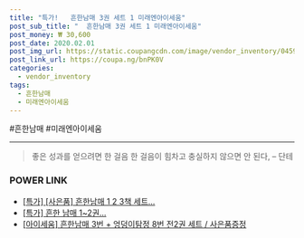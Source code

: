 ```yaml
--- 
title: "특가!   흔한남매 3권 세트 1 미래엔아이세움" 
post_sub_title: "  흔한남매 3권 세트 1 미래엔아이세움" 
post_money: ₩ 30,600 
post_date: 2020.02.01 
post_img_url: https://static.coupangcdn.com/image/vendor_inventory/0459/104809634ebe478fcf535db4608159d4b9a157acbf1d3555e3b06b54c478.png 
post_link_url: https://coupa.ng/bnPK0V 
categories: 
  - vendor_inventory 
tags: 
  - 흔한남매 
  - 미래엔아이세움 
--- 
```

  #흔한남매 #미래엔아이세움 
<hr> 

> 좋은 성과를 얻으려면 한 걸음 한 걸음이 힘차고 충실하지 않으면 안 된다, – 단테 


### POWER LINK

* <a href="https://blog.naver.com/an0733/221785795902" target="_blank">[특가] [사은품] 흔한남매 1 2 3책 세트...</a>
* <a href="https://blog.naver.com/santokki14/221792746393" target="_blank">[특가] 흔한 남매 1~2권...</a>
* <a href="https://blog.naver.com/santokki14/221785450746" target="_blank">[아이세움] 흔한남매 3번 + 엉덩이탐정 8번 전2권 세트 / 사은품증정</a>
